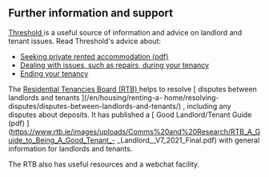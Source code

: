 ##  Further information and support

[ Threshold ](http://threshold.ie/) is a useful source of information and
advice on landlord and tenant issues. Read Threshold's advice about:

  * [ Seeking private rented accommodation (pdf) ](https://threshold.ie/wp-content/uploads/2022/06/thresholdseekingoct2017.pdf)
  * [ Dealing with issues, such as repairs, during your tenancy ](https://threshold.ie/faq/need-a-repair/)
  * [ Ending your tenancy ](https://www.threshold.ie/advice/ending-a-tenancy/)

The [ Residential Tenancies Board (RTB) ](http://www.rtb.ie/) helps to resolve
[ disputes between landlords and tenants ](/en/housing/renting-a-
home/resolving-disputes/disputes-between-landlords-and-tenants/) , including
any disputes about deposits. It has published a [ Good Landlord/Tenant Guide
(pdf)
](https://www.rtb.ie/images/uploads/Comms%20and%20Research/RTB_A_Guide_to_Being_A_Good_Tenant_-
_Landlord__V7_2021_Final.pdf) with general information for landlords and
tenants.

The RTB also has useful resources and a webchat facility.
